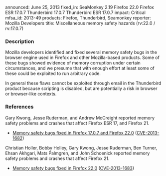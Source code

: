 announced: June 25, 2013
fixed_in: SeaMonkey 2.19
          Firefox 22.0
          Firefox ESR 17.0.7
          Thunderbird 17.0.7
          Thunderbird ESR 17.0.7
impact: Critical
mfsa_id: 2013-49
products: Firefox, Thunderbird, Seamonkey
reporter: Mozilla Developers
title: Miscellaneous memory safety hazards (rv:22.0 / rv:17.0.7)

<h3>Description</h3>

<p>Mozilla developers identified and fixed several memory safety bugs in the
browser engine used in Firefox and other Mozilla-based products. Some of these
bugs showed evidence of memory corruption under certain circumstances, and we
presume that with enough effort at least some of these could be exploited to run
arbitrary code.</p>

<p class="note">In general these flaws cannot be exploited through email in the
Thunderbird product because scripting is disabled, but are
potentially a risk in browser or browser-like contexts.</p>


<h3>References</h3>

<p>Gary Kwong, Jesse Ruderman, and Andrew McCreight reported memory safety
problems and crashes that affect Firefox ESR 17, and Firefox
21.</p>

<ul>
  <li><a href="https://bugzilla.mozilla.org/buglist.cgi?bug_id=867482,862309,840098,830389">
          Memory safety bugs fixed in Firefox 17.0.7 and Firefox 22.0</a> (<a href="http://cve.mitre.org/cgi-bin/cvename.cgi?name=CVE-2013-1682" class="ex-ref">CVE-2013-1682</a>)</li>
</ul>

<p> Christian Holler, Bobby Holley, Gary Kwong, Jesse Ruderman, Ben Turner,
Ehsan Akhgari, Mats Palmgren, and John Schoenick reported memory safety problems
and crashes that affect Firefox 21.</p>

<ul>
  <li><a href="https://bugzilla.mozilla.org/buglist.cgi?bug_id=865883,876458,877287,834732,822941,851418,846615,862182,865569,863454">
          Memory safety bugs fixed in Firefox 22.0</a> (<a href="http://cve.mitre.org/cgi-bin/cvename.cgi?name=CVE-2013-1683" class="ex-ref">CVE-2013-1683</a>)</li>
</ul>




